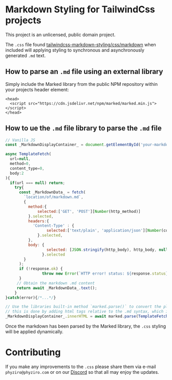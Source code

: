 # Markdown Styling for TailwindCss projects

This project is an unlicensed, public domain project.


The `.css` file found [tailwindcss-markdown-styling/css/markdown](https://github.com/Phyziro/tailwindcss-markdown-styling/blob/main/css/markdown) when included will applying styling to synchronous and asynchronously generated `.md` text.

## How to parse an `.md` file using an external library

Simply include the Marked library from the public NPM repository within your projects header element:
```  
<head>
  <script src="https://cdn.jsdelivr.net/npm/marked/marked.min.js"></script>
</head>
 ```

## How to ue the `.md` file library to parse the `.md` file

```Javascript
// Vanilla JS
const _MarkdownDisplayContainer_ = document.getElementById('your-markdown-display-container');

async TemplateFetch(
  url=null,
  method=0,
  content_type=0,
  body:2
){
  if(url === null) return;
    try{
      const _MarkdownData_ = fetch(
        `location/of/markdown.md`,
        {
          method:{
              selected:['GET', 'POST'][Number(http_method)]
          }.selected,
          headers:{
            'Content-Type' : {
                  selected:['text/plain', 'application/json'][Number(content_type)]
              }.selected,
          },
          body: {
                  selected: [JSON.stringify(http_body), http_body, null][Number(body_type)]
                }.selected
        }
      );
      if (!response.ok) {
                throw new Error(`HTTP error! status: ${response.status}`);
      }
     // Obtain the markdown .md content
     return await _MarkdownData_.text();
    }
}catch(error){/*...*/}

// Use the libraries built-in method `marked.parse()` to convert the plain/text into .md format
// this is done by adding html tags relative to the .md syntax, which is handld by the Marked library
_MarkdownDisplayContainer_.innerHTML = await marked.parse(TemplateFetch(`location/of/markdown.md`,1));

```

Once the markdown has been parsed by the Marked library, the `.css` styling will be applied dynamically.

# Contributing

If you make any improvements to the `.css` please share them via e-mail `phyziro@phyziro.com` or on our [Discord](https://discord.gg/m69dTsPmut) so that all may enjoy the updates.


